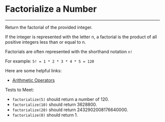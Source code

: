 # Factorialize a Number
---
Return the factorial of the provided integer.

If the integer is represented with the letter n, a factorial is the product of all positive integers less than or equal to n.

Factorials are often represented with the shorthand notation `n!`

For example: `5! = 1 * 2 * 3 * 4 * 5 = 120`

Here are some helpful links:

  - [Arithmetic Operators](https://developer.mozilla.org/en-US/docs/Web/JavaScript/Reference/Operators/Arithmetic_Operators)

Tests to Meet:
  - `factorialize(5)` should return a number of 120.
  - `factorialize(10)` should return 3628800.
  - `factorialize(20)` should return 2432902008176640000.
  - `factorialize(0)` should return 1.
